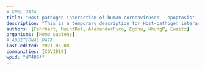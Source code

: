 ```yaml
---
# GPML DATA
title: "Host-pathogen interaction of human coronaviruses - apoptosis"
description: "This is a temporary description for Host-pathogen interaction of human coronaviruses - apoptosis"
authors: [Fehrhart, MaintBot, AlexanderPico, Egonw, NhungP, Eweitz]
organisms: [Homo sapiens]
# ADDITIONAL DATA
last-edited: 2021-05-08
communities: [COVID19]
wpid: "WP4864"
---
```


